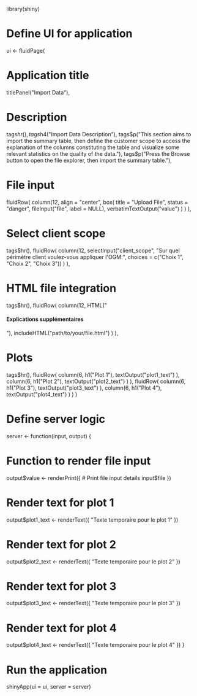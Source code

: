 library(shiny)

# Define UI for application
ui <- fluidPage(
  
  # Application title
  titlePanel("Import Data"),
  
  # Description
  tags$hr(),
  tags$h4("Import Data Description"),
  tags$p("This section aims to import the summary table, then define the customer scope to access the explanation of the columns constituting the table and visualize some relevant statistics on the quality of the data."),
  tags$p("Press the Browse button to open the file explorer, then import the summary table."),
  
  # File input
  fluidRow(
    column(12, align = "center",
           box(
             title = "Upload File",
             status = "danger",
             fileInput("file", label = NULL),
             verbatimTextOutput("value")
           )
    )
  ),
  
  # Select client scope
  tags$hr(),
  fluidRow(
    column(12,
           selectInput("client_scope", "Sur quel périmètre client voulez-vous appliquer l'OGM:",
                       choices = c("Choix 1", "Choix 2", "Choix 3"))
    )
  ),
  
  # HTML file integration
  tags$hr(),
  fluidRow(
    column(12,
           HTML("<h4>Explications supplémentaires</h4>"),
           includeHTML("path/to/your/file.html")
    )
  ),
  
  # Plots
  tags$hr(),
  fluidRow(
    column(6,
           h1("Plot 1"),
           textOutput("plot1_text")
    ),
    column(6,
           h1("Plot 2"),
           textOutput("plot2_text")
    )
  ),
  fluidRow(
    column(6,
           h1("Plot 3"),
           textOutput("plot3_text")
    ),
    column(6,
           h1("Plot 4"),
           textOutput("plot4_text")
    )
  )
)

# Define server logic
server <- function(input, output) {
  
  # Function to render file input
  output$value <- renderPrint({
    # Print file input details
    input$file
  })
  
  # Render text for plot 1
  output$plot1_text <- renderText({
    "Texte temporaire pour le plot 1"
  })
  
  # Render text for plot 2
  output$plot2_text <- renderText({
    "Texte temporaire pour le plot 2"
  })
  
  # Render text for plot 3
  output$plot3_text <- renderText({
    "Texte temporaire pour le plot 3"
  })
  
  # Render text for plot 4
  output$plot4_text <- renderText({
    "Texte temporaire pour le plot 4"
  })
}

# Run the application
shinyApp(ui = ui, server = server)

